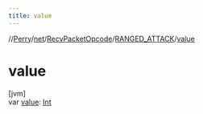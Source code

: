 ```yaml
---
title: value
---
```

//[Perry](../../../../index.html)/[net](../../index.html)/[RecvPacketOpcode](../index.html)/[RANGED_ATTACK](index.html)/[value](value.html)



# value



[jvm]\
var [value](value.html): [Int](https://kotlinlang.org/api/latest/jvm/stdlib/kotlin/-int/index.html)




